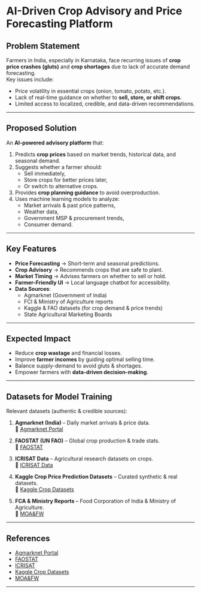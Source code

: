 # AI-Driven Crop Advisory and Price Forecasting Platform

## Problem Statement
Farmers in India, especially in Karnataka, face recurring issues of **crop price crashes (gluts)** and **crop shortages** due to lack of accurate demand forecasting.  
Key issues include:
- Price volatility in essential crops (onion, tomato, potato, etc.).
- Lack of real-time guidance on whether to **sell, store, or shift crops**.
- Limited access to localized, credible, and data-driven recommendations.

---

## Proposed Solution
An **AI-powered advisory platform** that:
1. Predicts **crop prices** based on market trends, historical data, and seasonal demand.
2. Suggests whether a farmer should:
   - Sell immediately,
   - Store crops for better prices later,
   - Or switch to alternative crops.
3. Provides **crop planning guidance** to avoid overproduction.
4. Uses machine learning models to analyze:
   - Market arrivals & past price patterns,
   - Weather data,
   - Government MSP & procurement trends,
   - Consumer demand.

---

## Key Features
- **Price Forecasting** → Short-term and seasonal predictions.
- **Crop Advisory** → Recommends crops that are safe to plant.
- **Market Timing** → Advises farmers on whether to sell or hold.
- **Farmer-Friendly UI** → Local language chatbot for accessibility.
- **Data Sources**:
  - Agmarknet (Government of India)
  - FCI & Ministry of Agriculture reports
  - Kaggle & FAO datasets (for crop demand & price trends)
  - State Agricultural Marketing Boards

---

## Expected Impact
- Reduce **crop wastage** and financial losses.
- Improve **farmer incomes** by guiding optimal selling time.
- Balance supply-demand to avoid gluts & shortages.
- Empower farmers with **data-driven decision-making**.

---

## Datasets for Model Training
Relevant datasets (authentic & credible sources):
1. **Agmarknet (India)** – Daily market arrivals & price data.  
   🔗 [Agmarknet Portal](https://agmarknet.gov.in)

2. **FAOSTAT (UN FAO)** – Global crop production & trade stats.  
   🔗 [FAOSTAT](https://www.fao.org/faostat)

3. **ICRISAT Data** – Agricultural research datasets on crops.  
   🔗 [ICRISAT Data](https://data.icrisat.org/)

4. **Kaggle Crop Price Prediction Datasets** – Curated synthetic & real datasets.  
   🔗 [Kaggle Crop Datasets](https://www.kaggle.com/datasets)

5. **FCA & Ministry Reports** – Food Corporation of India & Ministry of Agriculture.  
   🔗 [MOA&FW](https://agricoop.gov.in)

---

## References
- [Agmarknet Portal](https://agmarknet.gov.in)
- [FAOSTAT](https://www.fao.org/faostat)
- [ICRISAT](https://data.icrisat.org/)
- [Kaggle Crop Datasets](https://www.kaggle.com/datasets)
- [MOA&FW](https://agricoop.gov.in)

---

